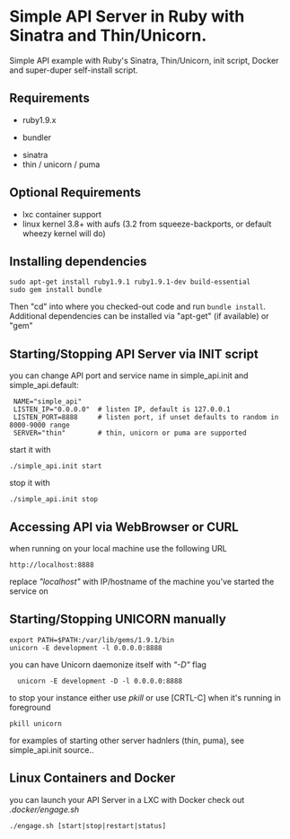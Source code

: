 # Simple API Server in Ruby with Sinatra and Thin/Unicorn.
Simple API example with Ruby's Sinatra, Thin/Unicorn, init script, Docker and super-duper self-install script.
## Requirements
 * ruby1.9.x
  + bundler
   - sinatra
   - thin / unicorn / puma

## Optional Requirements
 * lxc container support
 * linux kernel 3.8+ with aufs (3.2 from squeeze-backports, or default wheezy kernel will do)

## Installing dependencies
    sudo apt-get install ruby1.9.1 ruby1.9.1-dev build-essential
    sudo gem install bundle
Then "cd" into where you checked-out code and run `bundle install`. 
Additional dependencies can be installed via "apt-get" (if available) or "gem"

## Starting/Stopping API Server via INIT script
  you can change API port and service name in simple\_api.init and simple\_api.default:

     NAME="simple_api"
     LISTEN_IP="0.0.0.0"  # listen IP, default is 127.0.0.1
     LISTEN_PORT=8888     # listen port, if unset defaults to random in 8000-9000 range
     SERVER="thin"        # thin, unicorn or puma are supported

  start it with

    ./simple_api.init start

  stop it with

    ./simple_api.init stop

## Accessing API via WebBrowser or CURL
  when running on your local machine use the following URL

    http://localhost:8888

  replace _"localhost"_ with IP/hostname of the machine you've started the service on

## Starting/Stopping UNICORN manually
    export PATH=$PATH:/var/lib/gems/1.9.1/bin
    unicorn -E development -l 0.0.0.0:8888

  you can have Unicorn daemonize itself with _"-D"_ flag

      unicorn -E development -D -l 0.0.0.0:8888

  to stop your instance either use _pkill_ or use [CRTL-C] when it's running in foreground

    pkill unicorn

  for examples of starting other server hadnlers (thin, puma), see simple\_api.init source.. 

## Linux Containers and Docker
  you can launch your API Server in a LXC with Docker
  check out _.docker/engage.sh_

    ./engage.sh [start|stop|restart|status]
